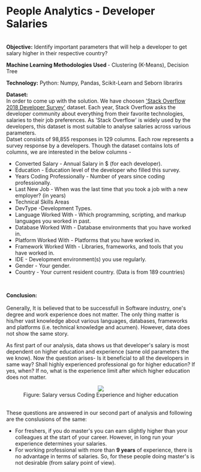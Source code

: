 # People Analytics - Developer Salaries
<br><b>Objective:</b> Identify important parameters that will help a developer to get salary higher in their respective country?
<br>

<b> Machine Learning Methodologies Used </b>- Clustering (K-Means), Decision Tree
  <br>

<b>Technology:</b> Python: Numpy, Pandas, Scikit-Learn and Seborn librarirs
  <br>

<b>Dataset:</b><br>
In order to come up with the solution. We have choosen <a href='https://www.kaggle.com/stackoverflow/stack-overflow-2018-developer-survey'>'Stack Overflow 2018 Developer Survey'</a> dataset. Each year, Stack Overflow asks the developer community about everything from their favorite technologies, salaries to their job preferences. As 'Stack Overflow' is widely used by the developers, this dataset is most suitable to analyse salaries across various parameters.<br>
Datset consists of 98,855 responses in 129 columns. Each row represents a survey response by a developers. Though the dataset contains lots of columns, we are interested in the below columns -
<ul><li>Converted Salary - Annual Salary in $ (for each developer). 
<li>Education - Education level of the developer who filled this survey. 
<li>Years Coding Professionally - Number of years since coding professionally. 
<li>Last New Job - When was the last time that you took a job with a new employer? (in years) 
<li>Technical Skills Areas 
<li>DevType -Development Types. 
<li>Language Worked With - Which programming, scripting, and markup languages you worked in past. 
<li>Database Worked With - Database environments that you have worked in. 
<li>Platform Worked With - Platforms that you have worked in. 
<li>Framework Worked With - Libraries, frameworks, and tools that you have worked in. 
<li>IDE - Development environment(s) you use regularly. 
<li>Gender - Your gender. 
<li>Country - Your current resident country. (Data is from 189 countries)
  </ul>
  <br>
  
  <b>Conclusion:</b>
<br>  
Generally, It is believed that to be successfull in Software industry, one's degree and work experience does not matter. The only thing matter is his/her vast knowledge about various languages, databases, frameworks and platforms (i.e. technical knowledge and acumen). However, data does not show the same story. <br>
 
As first part of our analysis, data shows us that developer's salary is most dependent on higher education and experience (same old parameters the we know). Now the question arises- Is it beneficial to all the developers in same way? Shall highly experienced professional go for higher education? If yes, when? If no, what is the experience limit after which higher education does not matter.
<br>
<p align="center"><img src="https://github.com/kpratikin/developer_salary/blob/master/Conclusion_Sns.PNG">
 <br>Figure: Salary versus Coding Experience and higher education
 </p>
<br>
These questions are answered in our second part of analysis and following are the conslusions of the same:<br>
<ul><li>For freshers, if you do master's you can earn slightly higher than your colleagues at the start of your career. However, in long run your experience determines your salaries.
<li>For working professional with more than <b>9 years</b> of experience, there is no advantage in terms of salaries. So, for these people doing master's is not desirable (from salary point of view).
